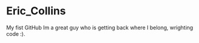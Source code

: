 # Eric_Collins
My fist GitHub
Im a great guy who is getting back where I belong, wrighting code :). 
